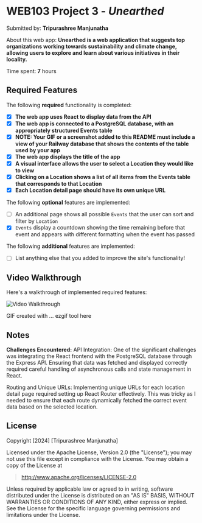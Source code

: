# WEB103 Project 3 - *Unearthed*

Submitted by: **Tripurashree Manjunatha**

About this web app: **Unearthed is a web application that suggests top organizations working towards sustainability and climate change, allowing users to explore and learn about various initiatives in their locality.**

Time spent: **7** hours

## Required Features

The following **required** functionality is completed:

- [x] **The web app uses React to display data from the API**
- [x] **The web app is connected to a PostgreSQL database, with an appropriately structured Events table**
- [x] **NOTE: Your GIF or a screenshot added to this README must include a view of your Railway database that shows the contents of the table used by your app**
- [x] **The web app displays the title of the app**
- [x] **A visual interface allows the user to select a Location they would like to view**
- [x] **Clicking on a Location shows a list of all items from the Events table that corresponds to that Location**
- [x] **Each Location detail page should have its own unique URL**

The following **optional** features are implemented:

- [ ] An additional page shows all possible `Events` that the user can sort and filter by `Location`
- [x] `Events` display a countdown showing the time remaining before that event and appears with different formatting when the event has passed

The following **additional** features are implemented:

- [ ] List anything else that you added to improve the site's functionality!

## Video Walkthrough

Here's a walkthrough of implemented required features:

<img src='https://github.com/tripurashree/web103_unit3_project/blob/main/gif.gif' title='Video Walkthrough' width='' alt='Video Walkthrough' />

<!-- Replace this with whatever GIF tool you used! -->
GIF created with ...  ezgif tool here
<!-- Recommended tools:
[Kap](https://getkap.co/) for macOS
[ScreenToGif](https://www.screentogif.com/) for Windows
[peek](https://github.com/phw/peek) for Linux. -->

## Notes

**Challenges Encountered:**
API Integration: One of the significant challenges was integrating the React frontend with the PostgreSQL database through the Express API. Ensuring that data was fetched and displayed correctly required careful handling of asynchronous calls and state management in React.

Routing and Unique URLs: Implementing unique URLs for each location detail page required setting up React Router effectively. This was tricky as I needed to ensure that each route dynamically fetched the correct event data based on the selected location.

## License

Copyright [2024] [Tripurashree Manjunatha]

Licensed under the Apache License, Version 2.0 (the "License"); you may not use this file except in compliance with the License. You may obtain a copy of the License at

> http://www.apache.org/licenses/LICENSE-2.0

Unless required by applicable law or agreed to in writing, software distributed under the License is distributed on an "AS IS" BASIS, WITHOUT WARRANTIES OR CONDITIONS OF ANY KIND, either express or implied. See the License for the specific language governing permissions and limitations under the License.
